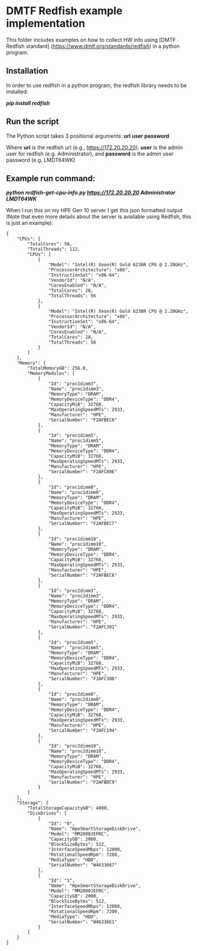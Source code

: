 # DMTF Redfish example implementation
This folder includes examples on how to collect HW info using [DMTF Redfish standard] (https://www.dmtf.org/standards/redfish) in a python program.

## Installation
In order to use redfish in a python program, the redfish library needs to be installed:

__*pip install redfish*__

## Run the script
The Python script takes 3 positional arguments:
__url user password__

Where __url__ is the redfish url (e.g., https://172.20.20.20), __user__ is the admin user for redfish (e.g. Administrator), and __password__ is the admin user password (e.g. LMDT64WK)

## Example run command:
__*python redfish-get-cpu-info.py https://172.20.20.20 Administrator LMDT64WK*__

When I run this on my HPE Gen 10 server I get this json formatted output (Note that even more details about the server is available using Redfish, this is just an example):
```
{
    "CPUs": {
        "TotalCores": 56,
        "TotalThreads": 112,
        "CPUs": [
            {
                "Model": "Intel(R) Xeon(R) Gold 6238R CPU @ 2.20GHz",
                "ProcessorArchitecture": "x86",
                "InstructionSet": "x86-64",
                "VendorId": "N/A",
                "CoresEnabled": "N/A",
                "TotalCores": 28,
                "TotalThreads": 56
            },
            {
                "Model": "Intel(R) Xeon(R) Gold 6238R CPU @ 2.20GHz",
                "ProcessorArchitecture": "x86",
                "InstructionSet": "x86-64",
                "VendorId": "N/A",
                "CoresEnabled": "N/A",
                "TotalCores": 28,
                "TotalThreads": 56
            }
        ]
    },
    "Memory": {
        "TotalMemoryGB": 256.0,
        "MemoryModules": [
            {
                "Id": "proc1dimm3",
                "Name": "proc1dimm3",
                "MemoryType": "DRAM",
                "MemoryDeviceType": "DDR4",
                "CapacityMiB": 32768,
                "MaxOperatingSpeedMTs": 2933,
                "Manufacturer": "HPE",
                "SerialNumber": "F2AFBEC6"
            },
            {
                "Id": "proc1dimm5",
                "Name": "proc1dimm5",
                "MemoryType": "DRAM",
                "MemoryDeviceType": "DDR4",
                "CapacityMiB": 32768,
                "MaxOperatingSpeedMTs": 2933,
                "Manufacturer": "HPE",
                "SerialNumber": "F2AFC80E"
            },
            {
                "Id": "proc1dimm8",
                "Name": "proc1dimm8",
                "MemoryType": "DRAM",
                "MemoryDeviceType": "DDR4",
                "CapacityMiB": 32768,
                "MaxOperatingSpeedMTs": 2933,
                "Manufacturer": "HPE",
                "SerialNumber": "F2AFBEC7"
            },
            {
                "Id": "proc1dimm10",
                "Name": "proc1dimm10",
                "MemoryType": "DRAM",
                "MemoryDeviceType": "DDR4",
                "CapacityMiB": 32768,
                "MaxOperatingSpeedMTs": 2933,
                "Manufacturer": "HPE",
                "SerialNumber": "F2AFBEC8"
            },
            {
                "Id": "proc2dimm3",
                "Name": "proc2dimm3",
                "MemoryType": "DRAM",
                "MemoryDeviceType": "DDR4",
                "CapacityMiB": 32768,
                "MaxOperatingSpeedMTs": 2933,
                "Manufacturer": "HPE",
                "SerialNumber": "F2AFC301"
            },
            {
                "Id": "proc2dimm5",
                "Name": "proc2dimm5",
                "MemoryType": "DRAM",
                "MemoryDeviceType": "DDR4",
                "CapacityMiB": 32768,
                "MaxOperatingSpeedMTs": 2933,
                "Manufacturer": "HPE",
                "SerialNumber": "F2AFC308"
            },
            {
                "Id": "proc2dimm8",
                "Name": "proc2dimm8",
                "MemoryType": "DRAM",
                "MemoryDeviceType": "DDR4",
                "CapacityMiB": 32768,
                "MaxOperatingSpeedMTs": 2933,
                "Manufacturer": "HPE",
                "SerialNumber": "F2AFC194"
            },
            {
                "Id": "proc2dimm10",
                "Name": "proc2dimm10",
                "MemoryType": "DRAM",
                "MemoryDeviceType": "DDR4",
                "CapacityMiB": 32768,
                "MaxOperatingSpeedMTs": 2933,
                "Manufacturer": "HPE",
                "SerialNumber": "F2AFBDC9"
            }
        ]
    },
    "Storage": {
        "TotalStorageCapacityGB": 4000,
        "DiskDrives": [
            {
                "Id": "0",
                "Name": "HpeSmartStorageDiskDrive",
                "Model": "MM2000JEFRC",
                "CapacityGB": 2000,
                "BlockSizeBytes": 512,
                "InterfaceSpeedMbps": 12000,
                "RotationalSpeedRpm": 7200,
                "MediaType": "HDD",
                "SerialNumber": "W4633667"
            },
            {
                "Id": "1",
                "Name": "HpeSmartStorageDiskDrive",
                "Model": "MM2000JEFRC",
                "CapacityGB": 2000,
                "BlockSizeBytes": 512,
                "InterfaceSpeedMbps": 12000,
                "RotationalSpeedRpm": 7200,
                "MediaType": "HDD",
                "SerialNumber": "W46336E1"
            }
        ]
    }
}
```
